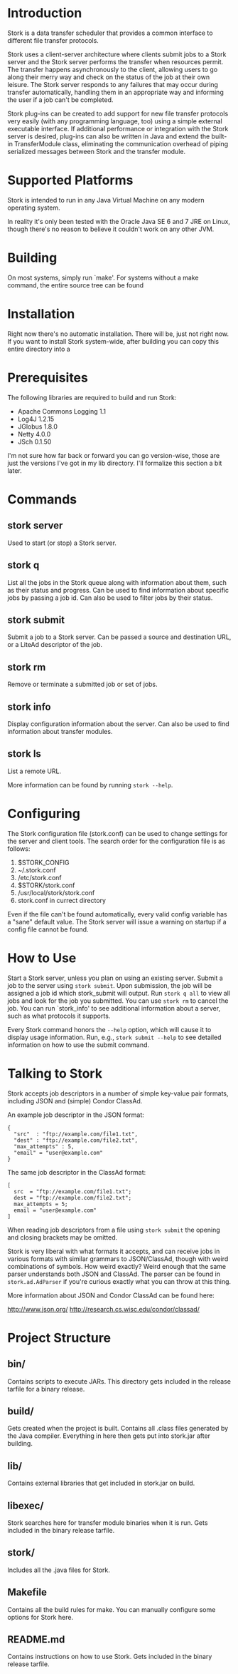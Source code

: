 Introduction
============

Stork is a data transfer scheduler that provides a common interface
to different file transfer protocols.

Stork uses a client-server architecture where clients submit jobs to
a Stork server and the Stork server performs the transfer when
resources permit. The transfer happens asynchronously to the client,
allowing users to go along their merry way and check on the status
of the job at their own leisure. The Stork server responds to any
failures that may occur during transfer automatically, handling them
in an appropriate way and informing the user if a job can't be
completed.

Stork plug-ins can be created to add support for new file transfer
protocols very easily (with any programming language, too) using a
simple external executable interface. If additional performance or
integration with the Stork server is desired, plug-ins can also be
written in Java and extend the built-in TransferModule class,
eliminating the communication overhead of piping serialized messages
between Stork and the transfer module.

Supported Platforms
===================

Stork is intended to run in any Java Virtual Machine on any modern
operating system.

In reality it's only been tested with the Oracle Java SE 6 and 7 JRE
on Linux, though there's no reason to believe it couldn't work on any
other JVM.

Building
========

On most systems, simply run `make'. For systems without a make
command, the entire source tree can be found

Installation
============

Right now there's no automatic installation. There will be, just not
right now. If you want to install Stork system-wide, after building
you can copy this entire directory into a 

Prerequisites
=============

The following libraries are required to build and run Stork:

* Apache Commons Logging 1.1
* Log4J 1.2.15
* JGlobus 1.8.0
* Netty 4.0.0
* JSch 0.1.50

I'm not sure how far back or forward you can go version-wise, those
are just the versions I've got in my lib directory. I'll formalize
this section a bit later.

Commands
========

stork server
------------
Used to start (or stop) a Stork server.

stork q
-------
List all the jobs in the Stork queue along with information
about them, such as their status and progress. Can be used to find
information about specific jobs by passing a job id. Can also be
used to filter jobs by their status.

stork submit
------------
Submit a job to a Stork server. Can be passed a source
and destination URL, or a LiteAd descriptor of the job.

stork rm
--------
Remove or terminate a submitted job or set of jobs.

stork info
----------
Display configuration information about the server. Can
also be used to find information about transfer modules.

stork ls
--------
List a remote URL.

More information can be found by running `stork --help`.

Configuring
===========

The Stork configuration file (stork.conf) can be used to change
settings for the server and client tools. The search order for the
configuration file is as follows:

 1) $STORK_CONFIG
 2) ~/.stork.conf
 3) /etc/stork.conf
 4) $STORK/stork.conf
 5) /usr/local/stork/stork.conf
 6) stork.conf in currect directory

Even if the file can't be found automatically, every valid config
variable has a "sane" default value. The Stork server will issue a
warning on startup if a config file cannot be found.

How to Use
==========

Start a Stork server, unless you plan on using an existing server.
Submit a job to the server using `stork submit`. Upon submission, the
job will be assigned a job id which stork_submit will output. Run
`stork q all` to view all jobs and look for the job you submitted.
You can use `stork rm` to cancel the job. You can run `stork_info' to
see additional information about a server, such as what protocols it
supports.

Every Stork command honors the `--help` option, which will cause it to
display usage information. Run, e.g., `stork submit --help` to see
detailed information on how to use the submit command.

Talking to Stork
================

Stork accepts job descriptors in a number of simple key-value pair
formats, including JSON and (simple) Condor ClassAd.

An example job descriptor in the JSON format:

    {
      "src"  : "ftp://example.com/file1.txt",
      "dest" : "ftp://example.com/file2.txt",
      "max_attempts" : 5,
      "email" = "user@example.com"
    }

The same job descriptor in the ClassAd format:

    [
      src  = "ftp://example.com/file1.txt";
      dest = "ftp://example.com/file2.txt";
      max_attempts = 5;
      email = "user@example.com"
    ]

When reading job descriptors from a file using `stork submit` the
opening and closing brackets may be omitted.

Stork is very liberal with what formats it accepts, and can receive
jobs in various formats with similar grammars to JSON/ClassAd, though
with weird combinations of symbols. How weird exactly? Weird enough
that the same parser understands both JSON and ClassAd. The parser can
be found in `stork.ad.AdParser` if you're curious exactly what you can
throw at this thing.

More information about JSON and Condor ClassAd can be found here:

  <http://www.json.org/>
  <http://research.cs.wisc.edu/condor/classad/>

Project Structure
=================

bin/
----
Contains scripts to execute JARs. This directory gets included in
the release tarfile for a binary release.

build/
------
Gets created when the project is built. Contains all .class files
generated by the Java compiler. Everything in here then gets put
into stork.jar after building.

lib/
----
Contains external libraries that get included in stork.jar on build.

libexec/
--------
Stork searches here for transfer module binaries when it is run.
Gets included in the binary release tarfile.

stork/
------
Includes all the .java files for Stork.

Makefile
--------
Contains all the build rules for make. You can manually configure
some options for Stork here.

README.md
---------
Contains instructions on how to use Stork. Gets included in the
binary release tarfile.
